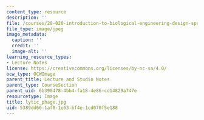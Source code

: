 ```yaml
---
content_type: resource
description: ''
file: /courses/20-020-introduction-to-biological-engineering-design-spring-2009/5389dd661af01e63bf4e1cd070f5e188_lytic_phage.jpg
file_type: image/jpeg
image_metadata:
  caption: ''
  credit: ''
  image-alt: ''
learning_resource_types:
- Lecture Notes
license: https://creativecommons.org/licenses/by-nc-sa/4.0/
ocw_type: OCWImage
parent_title: Lecture and Studio Notes
parent_type: CourseSection
parent_uid: 6b390478-4bb4-fa18-4e86-cd14829a747e
resourcetype: Image
title: lytic_phage.jpg
uid: 5389dd66-1af0-1e63-bf4e-1cd070f5e188
---
```

